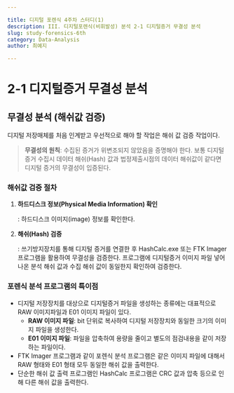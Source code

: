 ```yaml
---

title: 디지털 포렌식 4주차 스터디(1)
description: III. 디지털포렌식(비휘발성) 분석 2-1 디지털증거 무결성 분석
slug: study-forensics-6th
category: Data-Analysis
author: 최예지

---
```


# 2-1 디지털증거 무결성 분석

## 무결성 분석 (해쉬값 검증)

디지털 저장매체를 처음 인계받고 우선적으로 해야 할 작업은 해쉬 값 검증 작업이다.

> **무결성의 원칙**: 수집된 증거가 위변조되지 않았음을 증명해야 한다. 보통 디지털 증거 수집시 데이터 해쉬(Hash) 값과 법정제출시점의 데이터 해쉬값이 같다면 디지털 증거의 무결성이 입증된다.
> 

### 해쉬값 검증 절차

1. **하드디스크 정보(Physical Media Information) 확인**
    
    : 하드디스크 이미지(image) 정보를 확인한다.
    
2. **해쉬(Hash) 검증**
    
    : 쓰기방지장치를 통해 디지털 증거를 연결한 후 HashCalc.exe 또는 FTK Imager 프로그램을 활용하여 무결성을 검증한다. 프로그램에 디지털증거 이미지 파일 넣어 나온 분석 해쉬 값과 수집 해쉬 값이 동일한지 확인하여 검증한다.
    

### 포렌식 분석 프로그램의 특이점

- 디지털 저장장치를 대상으로 디지털증거 파일을 생성하는 종류에는 대표적으로 RAW 이미지파일과 E01 이미지 파일이 있다.
    - **RAW 이미지 파일**: bit 단위로 복사하여 디지털 저장장치와 동일한 크기의 이미지 파일을 생성한다.
    - **E01 이미지 파일**: 파일을 압축하여 용량을 줄이고 별도의 점검내용을 같이 저장하는 파일이다.
- FTK Imager 프로그램과 같이 포렌식 분석 프로그램은 같은 이미지 파일에 대해서 RAW 형태와 E01 형태 모두 동일한 해쉬 값을 출력한다.
- 단순한 해쉬 값 출력 프로그램인 HashCalc 프로그램은 CRC 값과 압축 등으로 인해 다른 해쉬 값을 출력한다.
